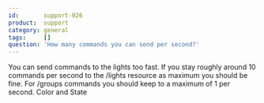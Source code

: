 ```yaml
---
id:       support-026
product:  support
category: general
tags:     []
question: 'How many commands you can send per second?'
---
```


You can send commands to the lights too fast. If you stay roughly around 10 commands per second to the /lights resource as maximum you should be fine. For /groups commands you should keep to a maximum of 1 per second.
Color and State